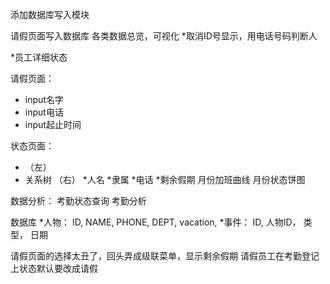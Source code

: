 添加数据库写入模块

请假页面写入数据库
各类数据总览，可视化
*取消ID号显示，用电话号码判断人

*员工详细状态

请假页面：
   * input名字
   * input电话
   * input起止时间


状态页面：
   * （左）
   * 关系树
    （右）
    *人名
    *隶属
    *电话
    *剩余假期
    月份加班曲线
    月份状态饼图

数据分析：
    考勤状态查询
    考勤分析

数据库
    *人物：
        ID,
        NAME,
        PHONE,
        DEPT,
        vacation,
    *事件：
        ID,
        人物ID，
        类型，
        日期


请假页面的选择太丑了，回头弄成级联菜单，显示剩余假期
请假员工在考勤登记上状态默认要改成请假

